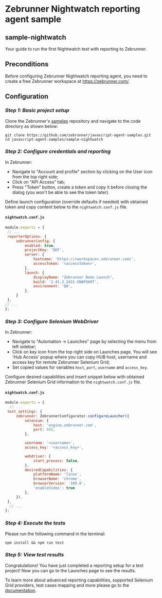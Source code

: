 # Zebrunner Nightwatch reporting agent sample

## sample-nightwatch

Your guide to run the first Nightwatch test with reporting to Zebrunner.

## Preconditions

Before configuring Zebrunner Nightwatch reporting agent, you need to create a free Zebrunner workspace at https://zebrunner.com/.

## Configuration

### _Step 1: Basic project setup_

Clone the Zebrunner's [samples](https://github.com/zebrunner/javascript-agent-samples) repository and navigate to the code directory as shown below:

```
git clone https://github.com/zebrunner/javascript-agent-samples.git
cd javascript-agent-samples/sample-nightwatch
```

### _Step 2: Configure credentials and reporting_

In Zebrunner:

- Navigate to "Account and profile" section by clicking on the User icon from the top right side;
- Click on "API Access" tab;
- Press "Token" button, create a token and copy it before closing the dialog (you won't be able to see the token later).

Define launch configuration (override defaults if needed) with obtained token and copy content below to the `nightwatch.conf.js` file.

#### **`nightwatch.conf.js`**

   ```js
module.exports = {
    // ...
    reporterOptions: {
        zebrunnerConfig: {
            enabled: true,
            projectKey: 'DEF',
            server: {
                hostname: 'https://<workspace>.zebrunner.com/',
                accessToken: '<accessToken>',
            },
            launch: {
                displayName: "Zebrunner Demo Launch",
                build: '2.41.2.2431-SNAPSHOT',
                environment: 'QA',
            },
        }
    },
   // ...
};
   ```

### _Step 3: Configure Selenium WebDriver_

In Zebrunner:

- Navigate to "Automation -> Launches" page by selecting the menu from left sidebar;
- Click on key icon from the top right side on Launches page. You will see 'Hub Access' popup where you can copy HUB host, username and access key for remote Zebrunner Selenium Grid;
- Set copied values for variables `host`, `port`, `username` and `access_key`.

Configure desired capabilities and insert snippet below with obtained Zebrunner Selenium Grid information to the `nightwatch.conf.js` file.

#### **`nightwatch.conf.js`**

   ```js
module.exports = {
     // ...
    test_settings: {
        zebrunner: ZebrunnerConfigurator.configureLauncher({
            selenium: {
                host: 'engine.zebrunner.com',
                port: 443,
            },

            username: '<username>',
            access_key: '<access_key>',

            webdriver: {
                start_process: false,
            },
            desiredCapabilities: {
                platformName: 'linux',
                browserName: 'chrome',
                browserVersion: '109.0',
                'enableVideo': true
            },
        }),
    },
     // ...
};
   ```

### _Step 4: Execute the tests_

Please run the following command in the terminal:

```
npm install && npm run test
```

### _Step 5: View test results_

Congratulations! You have just completed a reporting setup for a test project!
Now you can go to the Launches page to see the results.

To learn more about advanced reporting capabilities, supported Selenium Grid providers, test cases mapping and more please go to the [documentation](https://zebrunner.com/documentation/reporting/nightwatch/).
